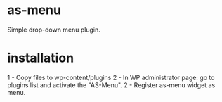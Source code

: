 # as-menu
Simple drop-down menu plugin.

# installation
1 - Copy files to wp-content/plugins 2 - In WP administrator page: go to plugins list and activate the "AS-Menu".
2 - Register as-menu widget as menu.
